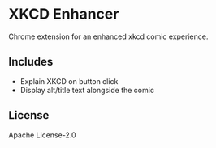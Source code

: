 # XKCD Enhancer
Chrome extension for an enhanced xkcd comic experience.

## Includes
* Explain XKCD on button click
* Display alt/title text alongside the comic

## License
Apache License-2.0
